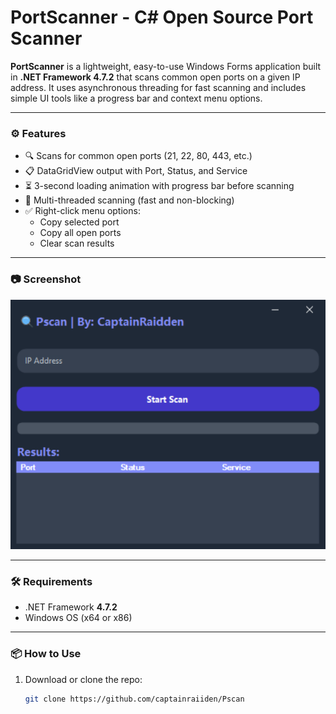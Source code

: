 # PortScanner - C# Open Source Port Scanner

**PortScanner** is a lightweight, easy-to-use Windows Forms application built in **.NET Framework 4.7.2** that scans common open ports on a given IP address. It uses asynchronous threading for fast scanning and includes simple UI tools like a progress bar and context menu options.

---

### ⚙ Features

- 🔍 Scans for common open ports (21, 22, 80, 443, etc.)
- 📋 DataGridView output with Port, Status, and Service
- ⏳ 3-second loading animation with progress bar before scanning
- 🧠 Multi-threaded scanning (fast and non-blocking)
- ✅ Right-click menu options:
  - Copy selected port
  - Copy all open ports
  - Clear scan results

---

### 📷 Screenshot

![PortScanner Screenshot](https://github.com/captainraidden/Pscan/blob/main/Screenshot2.png?raw=true)

---

### 🛠 Requirements

- .NET Framework **4.7.2**
- Windows OS (x64 or x86)

---

### 📦 How to Use

1. Download or clone the repo:
   ```bash
   git clone https://github.com/captainraiiden/Pscan
